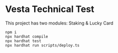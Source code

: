 # Vesta Technical Test

This project has two modules: Staking & Lucky Card

```shell
npm i
npx hardhat compile
npx hardhat test
npx hardhat run scripts/deploy.ts
```
